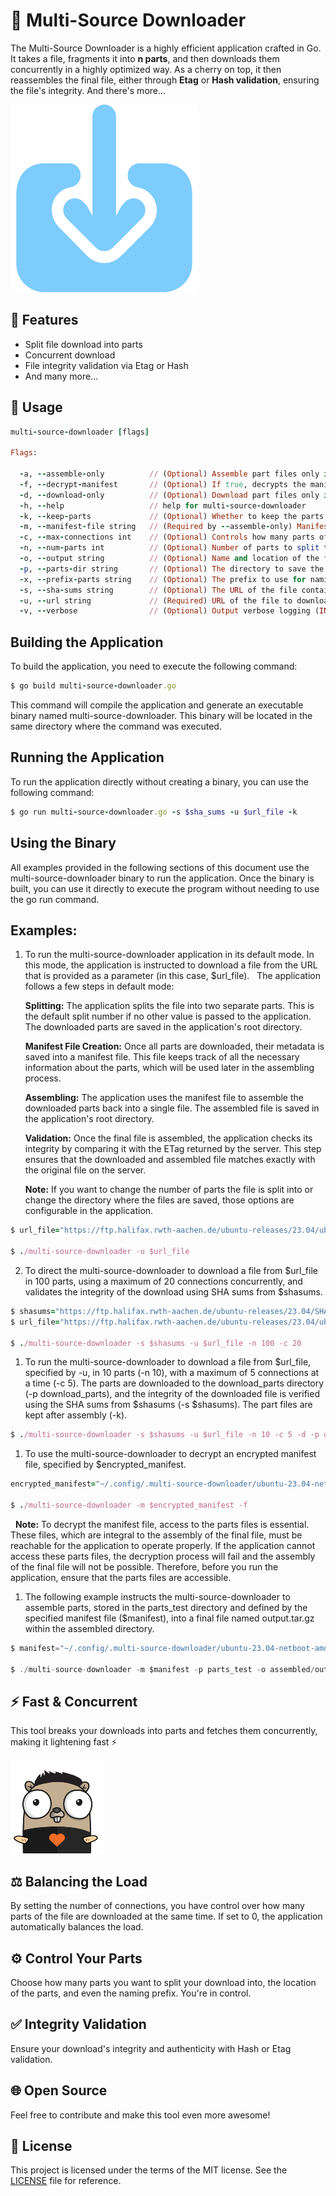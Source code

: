 
# :rocket: Multi-Source Downloader

The Multi-Source Downloader is a highly efficient application crafted in Go. It takes a file, fragments it into **n parts**, and then downloads them concurrently in a highly optimized way. As a cherry on top, it then reassembles the final file, either through **Etag** or **Hash validation**, ensuring the file's integrity. And there's more...

![Downloader Graphic](./images/downloader.png)

## :pushpin: Features

* Split file download into parts
* Concurrent download
* File integrity validation via Etag or Hash
* And many more...

## :wrench: Usage

```ruby
multi-source-downloader [flags]

Flags:

  -a, --assemble-only          // (Optional) Assemble part files only if true and --parts-dir and --manifest flags are passed
  -f, --decrypt-manifest       // (Optional) If true, decrypts the manifest file
  -d, --download-only          // (Optional) Download part files only if true
  -h, --help                   // help for multi-source-downloader
  -k, --keep-parts             // (Optional) Whether to keep the parts files after assembly
  -m, --manifest-file string   // (Required by --assemble-only) Manifest file (must be decrypted) to pass to the main function
  -c, --max-connections int    // (Optional) Controls how many parts of the file are downloaded at the same time.
  -n, --num-parts int          // (Optional) Number of parts to split the download into (default 5)
  -o, --output string          // (Optional) Name and location of the final output file
  -p, --parts-dir string       // (Optional) The directory to save the parts files
  -x, --prefix-parts string    // (Optional) The prefix to use for naming the parts files (default "output-")
  -s, --sha-sums string        // (Optional) The URL of the file containing the hashes.
  -u, --url string             // (Required) URL of the file to download
  -v, --verbose                // (Optional) Output verbose logging (INFO and Debug), verbose not passed only output INFO logging.
```

## Building the Application

To build the application, you need to execute the following command:

```ruby
$ go build multi-source-downloader.go
```

This command will compile the application and generate an executable binary named multi-source-downloader. This binary will be located in the same directory where the command was executed.

## Running the Application

To run the application directly without creating a binary, you can use the following command:

```ruby
$ go run multi-source-downloader.go -s $sha_sums -u $url_file -k
```

## Using the Binary

All examples provided in the following sections of this document use the multi-source-downloader binary to run the application. Once the binary is built, you can use it directly to execute the program without needing to use the go run command.

## Examples:

1. To run the multi-source-downloader application in its default mode. In this mode, the application is instructed to download a file from the URL that is provided as a parameter (in this case, $url_file).
&nbsp;
      The application follows a few steps in default mode:

      **Splitting:** The application splits the file into two separate parts. This is the default split number if no other value is passed to the application. The downloaded parts are saved in the application's root directory.

      **Manifest File Creation:** Once all parts are downloaded, their metadata is saved into a manifest file. This file keeps track of all the necessary information about the parts, which will be used later in the assembling process.

      **Assembling:** The application uses the manifest file to assemble the downloaded parts back into a single file. The assembled file is saved in the application's root directory.

      **Validation:** Once the final file is assembled, the application checks its integrity by comparing it with the ETag returned by the server. This step ensures that the downloaded and assembled file matches exactly with the original file on the server.

      **Note:** If you want to change the number of parts the file is split into or change the directory where the files are saved, those options are configurable in the application. 

```ruby
$ url_file="https://ftp.halifax.rwth-aachen.de/ubuntu-releases/23.04/ubuntu-23.04-netboot-amd64.tar.gz"

$ ./multi-source-downloader -u $url_file
```

2. To direct the multi-source-downloader to download a file from $url_file in 100 parts, using a maximum of 20 connections concurrently, and validates the integrity of the download using SHA sums from $shasums.

```ruby
$ shasums="https://ftp.halifax.rwth-aachen.de/ubuntu-releases/23.04/SHA256SUMS"
$ url_file="https://ftp.halifax.rwth-aachen.de/ubuntu-releases/23.04/ubuntu-23.04-netboot-amd64.tar.gz"

$ ./multi-source-downloader -s $shasums -u $url_file -n 100 -c 20
```

1. To run the multi-source-downloader to download a file from $url_file, specified by -u, in 10 parts (-n 10), with a maximum of 5 connections at a time (-c 5). The parts are downloaded to the download_parts directory (-p download_parts), and the integrity of the downloaded file is verified using the SHA sums from $shasums (-s $shasums). The part files are kept after assembly (-k).


```ruby
$ ./multi-source-downloader -s $shasums -u $url_file -n 10 -c 5 -d -p download_parts -k
```

1. To use the multi-source-downloader to decrypt an encrypted manifest file, specified by $encrypted_manifest.

```ruby
encrypted_manifest="~/.config/.multi-source-downloader/ubuntu-23.04-netboot-amd64.manifest.51628721468495e921b639a4121e7342.json.enc"

$ ./multi-source-downloader -m $encrypted_manifest -f
```

&nbsp;
           **Note:** To decrypt the manifest file, access to the parts files is essential. These files, which are integral to the assembly of the final file, must be reachable for the application to operate properly. If the application cannot access these parts files, the decryption process will fail and the assembly of the final file will not be possible. Therefore, before you run the application, ensure that the parts files are accessible.

1. The following example instructs the multi-source-downloader to assemble parts, stored in the parts_test directory and defined by the specified manifest file ($manifest), into a final file named output.tar.gz within the assembled directory.

```go
$ manifest="~/.config/.multi-source-downloader/ubuntu-23.04-netboot-amd64.manifest.51628721468495e921b639a4121e7342.json"

$ ./multi-source-downloader -m $manifest -p parts_test -o assembled/output.tar.gz -a
```

## :zap: Fast & Concurrent

This tool breaks your downloads into parts and fetches them concurrently, making it lightening fast :zap:

![Downloader Graphic](./images/concurrency.png)

## :balance_scale: Balancing the Load

By setting the number of connections, you have control over how many parts of the file are downloaded at the same time. If set to 0, the application automatically balances the load.

## :gear: Control Your Parts

Choose how many parts you want to split your download into, the location of the parts, and even the naming prefix. You're in control.

## :white_check_mark: Integrity Validation

Ensure your download's integrity and authenticity with Hash or Etag validation.

## :globe_with_meridians: Open Source

Feel free to contribute and make this tool even more awesome!

## :page_with_curl: License

This project is licensed under the terms of the MIT license. See the [LICENSE](LICENSE) file for reference.
